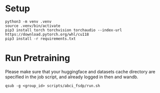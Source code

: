 # Setup
```
python3 -m venv .venv
source .venv/bin/activate
pip3 install torch torchvision torchaudio --index-url https://download.pytorch.org/whl/cu118
pip3 install -r requirements.txt
```

# Run Pretraining
Please make sure that your huggingface and datasets cache directory are specified in the job script, and already logged in then and wandb.
```
qsub -g <group_id> scripts/abci_fsdp/run.sh
```